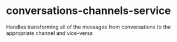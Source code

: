 # conversations-channels-service
Handles transforming all of the messages from conversations to the appropriate channel and vice-versa
